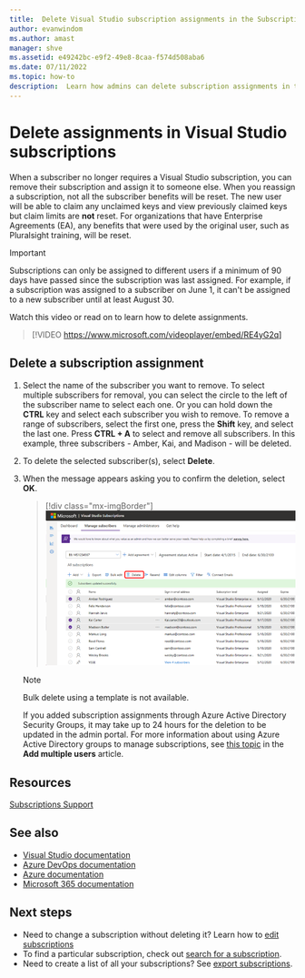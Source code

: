 ```yaml
---
title:  Delete Visual Studio subscription assignments in the Subscriptions Admin Portal | Microsoft Docs
author: evanwindom
ms.author: amast
manager: shve
ms.assetid: e49242bc-e9f2-49e8-8caa-f574d508aba6
ms.date: 07/11/2022
ms.topic: how-to
description:  Learn how admins can delete subscription assignments in the Visual Studio Subscriptions Administration Portal
---
```


# Delete assignments in Visual Studio subscriptions

When a subscriber no longer requires a Visual Studio subscription, you can remove their subscription and assign it to someone else.  When you reassign a subscription, not all the subscriber benefits will be reset.  The new user will be able to claim any unclaimed keys and view previously claimed keys but claim limits are **not** reset.  For organizations that have Enterprise Agreements (EA), any benefits that were used by the original user, such as Pluralsight training, will be reset. 

> [!IMPORTANT]
> Subscriptions can only be assigned to different users if a minimum of 90 days have passed since the subscription was last assigned.  For example, if a subscription was assigned to a subscriber on June 1, it can't be assigned to a new subscriber until at least August 30. 

Watch this video or read on to learn how to delete assignments.  

> [!VIDEO https://www.microsoft.com/videoplayer/embed/RE4yG2q]

## Delete a subscription assignment

1. Select the name of the subscriber you want to remove. To select multiple subscribers for removal, you can select the circle to the left of the subscriber name to select each one.  Or you can hold down the **CTRL** key and select each subscriber you wish to remove. To remove a range of subscribers, select the first one, press the **Shift** key, and select the last one.  Press **CTRL + A** to select and remove all subscribers. In this example, three subscribers - Amber, Kai, and Madison - will be deleted. 
2. To delete the selected subscriber(s), select **Delete**.
3. When the message appears asking you to confirm the deletion, select **OK**.
   > [!div class="mx-imgBorder"]
   > ![Delete subscribers](_img/delete-license/delete-subscribers.png "Screenshot of manage subscribers page in the admin portal.  The Delete menu option is highlighted.")

   > [!NOTE]
   > Bulk delete using a template is not available. 
   >
   > If you added subscription assignments through Azure Active Directory Security Groups, it may take up to 24 hours for the deletion to be updated in the admin portal. For more information about using Azure Active Directory groups to manage subscriptions, see [this topic](assign-license-bulk.md#use-azure-active-directory-groups-to-assign-subscriptions) in the **Add multiple users** article. 

## Resources

[Subscriptions Support](https://aka.ms/vsadminhelp)

## See also

+ [Visual Studio documentation](/visualstudio/)
+ [Azure DevOps documentation](/azure/devops/)
+ [Azure documentation](/azure/)
+ [Microsoft 365 documentation](/microsoft-365/)

## Next steps

+ Need to change a subscription without deleting it?  Learn how to [edit subscriptions](edit-license.md)
+ To find a particular subscription, check out [search for a subscription](search-license.md).
+ Need to create a list of all your subscriptions?  See [export subscriptions](exporting-subscriptions.md).